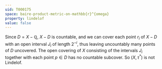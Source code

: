 ```yaml
---
uid: T000175
space: baire-product-metric-on-mathbb{r}^{omega}
property: lindelof
value: false
---
```

Since $D = X - \mathbb{Q}$, $X - D$ is countable, and we can cover each point $r_i$ of $X - D$ with an open interval $J_i$ of length $2^{-i}$, thus leaving uncountably many points of $D$ uncovered. The open covering of $X$ consisting of the intervals $J_i$ together with each point $p \in D$ has no countable subcover. So $(X, \tau^{*})$ is not Lindelof.


